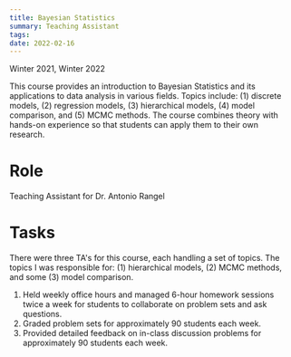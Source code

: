```yaml
---
title: Bayesian Statistics
summary: Teaching Assistant
tags:
date: 2022-02-16
---
```


Winter 2021, Winter 2022

This course provides an introduction to Bayesian Statistics and its applications to data analysis in various fields. Topics include: (1) discrete models, (2) regression models, (3) hierarchical models, (4) model comparison, and (5) MCMC methods. The course combines theory with hands-on experience so that students can apply them to their own research.

Role
======
Teaching Assistant for Dr. Antonio Rangel

Tasks
======
There were three TA's for this course, each handling a set of topics. The topics I was responsible for: (1) hierarchical models, (2) MCMC methods, and some (3) model comparison.
1. Held weekly office hours and managed 6-hour homework sessions twice a week for students to collaborate on problem sets and ask questions.
2. Graded problem sets for approximately 90 students each week.
3. Provided detailed feedback on in-class discussion problems for approximately 90 students each week.